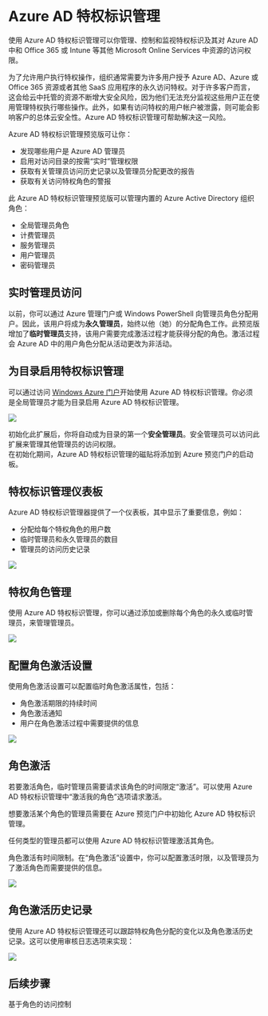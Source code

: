 <properties 
	pageTitle="Azure AD 特权标识管理" 
	description="本主题介绍什么是 Azure AD 特权标识管理，以及如何对它进行配置。" 
	services="active-directory" 
	documentationCenter="" 
	authors="Justinha" 
	manager="TerryLan" 
	editor="LisaToft"/>

<tags 
	ms.service="active-directory"  
	ms.date="05/04/2015" 
	wacn.date="06/16/2015"/>

# Azure AD 特权标识管理

使用 Azure AD 特权标识管理可以你管理、控制和监视特权标识及其对 Azure AD 中和 Office 365 或 Intune 等其他 Microsoft Online Services 中资源的访问权限。

为了允许用户执行特权操作，组织通常需要为许多用户授予 Azure AD、Azure 或 Office 365 资源或者其他 SaaS 应用程序的永久访问特权。对于许多客户而言，这会给云中托管的资源不断增大安全风险，因为他们无法充分监视这些用户正在使用管理特权执行哪些操作。此外，如果有访问特权的用户帐户被泄露，则可能会影响客户的总体云安全性。Azure AD 特权标识管理可帮助解决这一风险。

Azure AD 特权标识管理预览版可让你：

- 发现哪些用户是 Azure AD 管理员
- 启用对访问目录的按需“实时”管理权限
- 获取有关管理员访问历史记录以及管理员分配更改的报告 
- 获取有关访问特权角色的警报 

此 Azure AD 特权标识管理预览版可以管理内置的 Azure Active Directory 组织角色：

- 全局管理员角色 
- 计费管理员 
- 服务管理员  
- 用户管理员 
- 密码管理员 

## 实时管理员访问 

以前，你可以通过 Azure 管理门户或 Windows PowerShell 向管理员角色分配用户。因此，该用户将成为**永久管理员**，始终以他（她）的分配角色工作。此预览版增加了**临时管理员**支持，该用户需要完成激活过程才能获得分配的角色。激活过程会 Azure AD 中的用户角色分配从活动更改为非活动。

## 为目录启用特权标识管理

可以通过访问 [Windows Azure 门户](https://manage.windowsazure.cn/)开始使用 Azure AD 特权标识管理。你必须是全局管理员才能为目录启用 Azure AD 特权标识管理。

![][1]

初始化此扩展后，你将自动成为目录的第一个**安全管理员**。安全管理员可以访问此扩展来管理其他管理员的访问权限。  
在初始化期间，Azure AD 特权标识管理的磁贴将添加到 Azure 预览门户的启动板。

## 特权标识管理仪表板 

Azure AD 特权标识管理器提供了一个仪表板，其中显示了重要信息，例如：

- 分配给每个特权角色的用户数  
- 临时管理员和永久管理员的数目 
- 管理员的访问历史记录 

![][2]

## 特权角色管理 

使用 Azure AD 特权标识管理，你可以通过添加或删除每个角色的永久或临时管理员，来管理管理员。

![][3]

## 配置角色激活设置 

使用角色激活设置可以配置临时角色激活属性，包括：

- 角色激活期限的持续时间
- 角色激活通知 
- 用户在角色激活过程中需要提供的信息  

![][4]

## 角色激活  

若要激活角色，临时管理员需要请求该角色的时间限定“激活”。可以使用 Azure AD 特权标识管理中“激活我的角色”选项请求激活。

想要激活某个角色的管理员需要在 Azure 预览门户中初始化 Azure AD 特权标识管理。

任何类型的管理员都可以使用 Azure AD 特权标识管理激活其角色。
 
角色激活有时间限制。在“角色激活”设置中，你可以配置激活时限，以及管理员为了激活角色而需要提供的信息。

![][5]

## 角色激活历史记录

使用 Azure AD 特权标识管理还可以跟踪特权角色分配的变化以及角色激活历史记录。这可以使用审核日志选项来实现：

![][6]

## 后续步骤

<!--[-->基于角色的访问控制<!--](/documentation/articles/role-based-access-control-configure)-->

<!--Image references-->


[1]: ./media/active-directory-privileged-identity-management-configure/Search_PIM.png
[2]: ./media/active-directory-privileged-identity-management-configure/PIM_Dash.png
[3]: ./media/active-directory-privileged-identity-management-configure/PIM_AddRemove.png
[4]: ./media/active-directory-privileged-identity-management-configure/PIM_RoleActivationSettings.png
[5]: ./media/active-directory-privileged-identity-management-configure/PIM_RequestActivation.png
[6]: ./media/active-directory-privileged-identity-management-configure/PIM_ActivationHistory.png

<!---HONumber=60-->